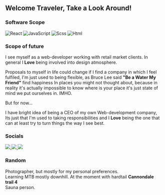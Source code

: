 ## Welcome Traveler, Take a Look Around!

### Software Scope

![React](https://img.shields.io/badge/React-20232A?style=for-the-badge&logo=react&logoColor=61DAFB)
![JavaScript](https://img.shields.io/badge/JavaScript-323330?style=for-the-badge&logo=javascript&logoColor=F7DF1E)
![Scss](https://img.shields.io/badge/Sass-CC6699?style=for-the-badge&logo=sass&logoColor=white)
![Html](https://img.shields.io/badge/HTML5-E34F26?style=for-the-badge&logo=html5&logoColor=white)

### Scope of future

I see myself as a web-developer working with retail market clients.
In general I **Love** being involved into design atmosphere.

Proposals to myself in life could change if I find a company in which I feel fulfiled,
I'm just used to being flexible, as Bruce Lee said **"Be a Water My Friend"** find happiness
In places you might not thought about, because in reality it's actually impossible to
know where is your place it's just state of mind we put ourselves in. IMHO.

But for now...

I have bright idea of being a CEO of my own Web-development company,
Its just that I'm used to taking responsibilities and I **Love** being the one
that can at least try to turn things the way I see best.

### Socials

<a href="https://www.linkedin.com/in/vaidas-buslavi%C4%8Dius-2a6b4823b/">
 <img src="https://img.shields.io/badge/linkedin-%230077B5.svg?&style=for-the-badge&logo=linkedin&logoColor=white"/>
</a>
<a href="https://www.facebook.com/vaidas.buslavicius">
 <img src="https://img.shields.io/badge/Facebook-1877F2?style=for-the-badge&logo=facebook&logoColor=white"/>
</a>
<a href="https://www.instagram.com/atleiskite_mokausi/">
 <img src="https://img.shields.io/badge/Instagram-E4405F?style=for-the-badge&logo=instagram&logoColor=white">
</a>

### Random

Photographer, but mostly for my personal preferences. <br/>
Learning MTB mostly downhill. At the moment with hardtail **Cannondale trail 4**<br/>
Sauna person.<br/>

